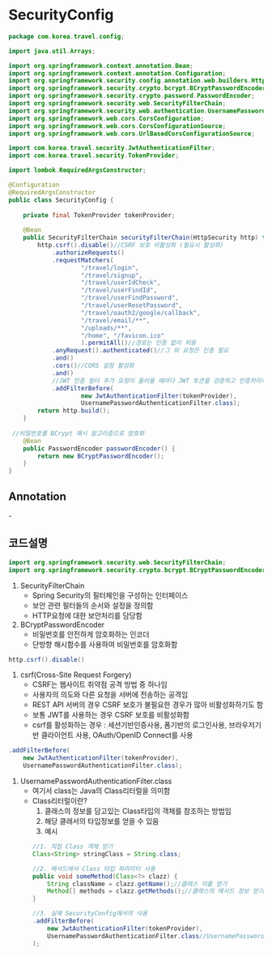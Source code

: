 # SecurityConfig

```JAVA
package com.korea.travel.config;

import java.util.Arrays;

import org.springframework.context.annotation.Bean;
import org.springframework.context.annotation.Configuration;
import org.springframework.security.config.annotation.web.builders.HttpSecurity;
import org.springframework.security.crypto.bcrypt.BCryptPasswordEncoder;
import org.springframework.security.crypto.password.PasswordEncoder;
import org.springframework.security.web.SecurityFilterChain;
import org.springframework.security.web.authentication.UsernamePasswordAuthenticationFilter;
import org.springframework.web.cors.CorsConfiguration;
import org.springframework.web.cors.CorsConfigurationSource;
import org.springframework.web.cors.UrlBasedCorsConfigurationSource;

import com.korea.travel.security.JwtAuthenticationFilter;
import com.korea.travel.security.TokenProvider;

import lombok.RequiredArgsConstructor;

@Configuration
@RequiredArgsConstructor
public class SecurityConfig {
	
	private final TokenProvider tokenProvider;
	
    @Bean
    public SecurityFilterChain securityFilterChain(HttpSecurity http) throws Exception {
        http.csrf().disable()//CSRF 보호 비활성화 (필요시 활성화)
            .authorizeRequests()
          	.requestMatchers(
          			"/travel/login",
          			"/travel/signup",
          			"/travel/userIdCheck",
          			"/travel/userFindId",
          			"/travel/userFindPassword",
          			"/travel/userResetPassword",
          			"/travel/oauth2/google/callback",
          			"/travel/email/**", 
          			"/uploads/**",
          			"/home", "/favicon.ico"
          			).permitAll()//경로는 인증 없이 허용
          	.anyRequest().authenticated()//그 외 요청은 인증 필요
        	.and()
        	.cors()//CORS 설정 활성화
        	.and()
        	//JWT 인증 필터 추가 요청이 들어올 때마다 JWT 토큰을 검증하고 인증처리하도록
        	.addFilterBefore(
        			new JwtAuthenticationFilter(tokenProvider), 
        			UsernamePasswordAuthenticationFilter.class);
        return http.build();
    }
    
 //비밀번호를 BCrypt 해시 알고리즘으로 암호화
    @Bean
    public PasswordEncoder passwordEncoder() {
        return new BCryptPasswordEncoder();
    }
}
```

## Annotation

\-

## 코드설명

```JAVA
import org.springframework.security.web.SecurityFilterChain;
import org.springframework.security.crypto.bcrypt.BCryptPasswordEncoder;
```
1. SecurityFilterChain
	- Spring Security의 필터체인을 구성하는 인터페이스
	- 보안 관련 필터들의 순서와 설정을 정의함
	- HTTP요청에 대한 보안처리를 담당함
2. BCryptPasswordEncoder
	- 비밀번호를 안전하게 암호화하는 인코더
	- 단방향 해시함수를 사용하여 비밀번호를 암호화함
```JAVA
http.csrf().disable()
```
1. csrf(Cross-Site Request Forgery)
	- CSRF는 웹사이트 취약점 공격 방법 중 하나임
	- 사용자의 의도와 다른 요청을 서버에 전송하는 공격임
	- REST API 서버의 경우 CSRF 보호가 불필요한 경우가 많아 비활성화하기도 함
	- 보통 JWT를 사용하는 경우 CSRF 보호를 비활성화함
	- csrf를 활성화하는 경우 : 세션기반인증사용, 폼기반의 로그인사용, 브라우저기반 클라이언트 사용, OAuth/OpenID Connect를 사용
```JAVA
.addFilterBefore(
	new JwtAuthenticationFilter(tokenProvider), 
	UsernamePasswordAuthenticationFilter.class);
```
1. UsernamePasswordAuthenticationFilter.class
	- 여기서 class는 Java의 Class리터럴을 의미함
	- Class리터럴이란?
		1. 클래스의 정보를 담고있는 Class타입의 객체를 참조하는 방법임
		2. 해당 클래서의 타입정보를 얻을 수 있음
		3. 예시
		```JAVA
		//1. 직접 Class 객체 얻기
		Class<String> stringClass = String.class;

		//2. 메서드에서 Class 타입 파라미터 사용
		public void someMethod(Class<?> clazz) {
			String className = clazz.getName();//클래스 이름 얻기
			Method[] methods = clazz.getMethods();//클래스의 메서드 정보 얻기
		}

		//3. 실제 SecurityConfig에서의 사용
		.addFilterBefore(
			new JwtAuthenticationFilter(tokenProvider), 
			UsernamePasswordAuthenticationFilter.class//UsernamePasswordAuthenticationFilter의 Class 객체
		);
		```